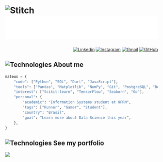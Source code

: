 <h1>
  <img src="https://media3.giphy.com/media/v1.Y2lkPTc5MGI3NjExa21sa3UzbnJwbGVtbnVubHEyb3l6aHg5ZHR1MXNmNmhqMWJtdGZ3bCZlcD12MV9pbnRlcm5hbF9naWZfYnlfaWQmY3Q9cw/hhut7D136GMQU/giphy.gif" alt="Stitch" width="70">
  <img src="https://raw.githubusercontent.com/mtzdantas/mtzdantas/master/name.svg" alt="Mateus Dantas">
</h1>

<div align="right"> 
  
  [![Linkedin](https://img.shields.io/badge/-LinkedIn-blue?style=flat&logo=Linkedin&logoColor=white)](https://www.linkedin.com/in/mtzdantas) 
  [![Instagram](https://img.shields.io/badge/-Instagram-c13584?style=flat&labelColor=c13584&logo=instagram&logoColor=white)](https://www.instagram.com/mtzdantas) 
  [![Gmail](https://img.shields.io/badge/-Gmail-c14438?style=flat&logo=Gmail&logoColor=white)](mailto:mtzdantas@gmail.com)
  [![GitHub](https://img.shields.io/github/followers/mtzdantas?label=follow&style=social)](https://github.com/mtzdantas)
  
</div>

## <img src="https://media2.giphy.com/media/v1.Y2lkPTc5MGI3NjExNWprOGI5Z3gzeDF2ZG15bTk5YXc5bjB1OTliN3Y1NjFlbzd0eWRwZSZlcD12MV9pbnRlcm5hbF9naWZfYnlfaWQmY3Q9cw/3PqeqVoo248xgxq3p1/giphy.gif" alt="Technologies" width="40"> About me

```python
mateus = {
    "code": ["Python", "SQL", "Dart", "JavaScript"],
    "tools": ["Pandas", "Matplotlib", "NumPy", "Git", "PostgreSQL", "Docker", "Jupyter Notebook", "Flutter", "React"],
    "interest": ["Scikit-learn", "TensorFlow", "Seaborn", "Go"],
    "personal": {
        "academic": "Information Systems student at UFRN",
        "tags": ["Runner", "Gamer", "Student"],
        "country": "Brasil",
        "goal": "Learn more about Data Science this year",
    },
}
```

## <img src="https://media1.giphy.com/media/v1.Y2lkPTc5MGI3NjExd2FkOWMwc2JnazdqamhkM2NmcmpzeXVrbnlvdW1uY2d4eHpsdm9lNCZlcD12MV9pbnRlcm5hbF9naWZfYnlfaWQmY3Q9cw/AgQA13YwynqfxyiLAa/giphy.gif" alt="Technologies" width="40"> See my portfolio

<a href="https://github.com/mtzdantas/portfolio" target="_blank">
  <img src="https://github-readme-stats.vercel.app/api/pin/?username=mtzdantas&repo=portfolio&theme=tokyonight">
</a>



